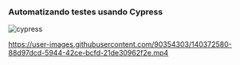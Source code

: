 
### Automatizando testes usando Cypress ###


![cypress](https://user-images.githubusercontent.com/90354303/140431844-28a6cf69-f5e7-4f4d-baaa-e530ccaa1f8c.png)






https://user-images.githubusercontent.com/90354303/140372580-88d97dcd-5944-42ce-bcfd-21de30962f2e.mp4

